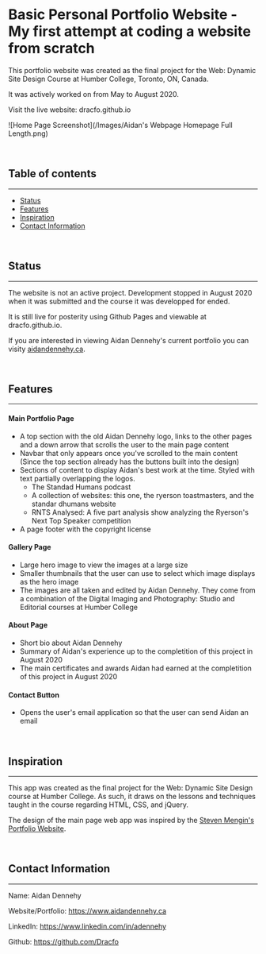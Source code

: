 # Basic Personal Portfolio Website - My first attempt at coding a website from scratch
This portfolio website was created as the final project for the Web: Dynamic Site Design Course at Humber College, Toronto, ON, Canada.

It was actively worked on from May to August 2020.

Visit the live website: dracfo.github.io

![Home Page Screenshot](/Images/Aidan's Webpage Homepage Full Length.png)



<br>

## Table of contents
---
- [Status](#status)
- [Features](#features)
- [Inspiration](#inspiration)
- [Contact Information](#contact-information)




<br>

## Status
---
The website is not an active project. Development stopped in August 2020 when it was submitted and the course it was developped for ended.

It is still live for posterity using Github Pages and viewable at dracfo.github.io.

If you are interested in viewing Aidan Dennehy's current portfolio you can visity [aidandennehy.ca](www.aidandennehy.ca).



<br>

## Features
---
#### Main Portfolio Page
- A top section with the old Aidan Dennehy logo, links to the other pages and a down arrow that scrolls the user to the main page content
- Navbar that only appears once you've scrolled to the main content (Since the top section already has the buttons built into the design)
- Sections of content to display Aidan's best work at the time. Styled with text partially overlapping the logos.
    - The Standad Humans podcast
    - A collection of websites: this one, the ryerson toastmasters, and the standar dhumans website
    - RNTS Analysed: A five part analysis show analyzing the Ryerson's Next Top Speaker competition
- A page footer with the copyright license

#### Gallery Page
- Large hero image to view the images at a large size
- Smaller thumbnails that the user can use to select which image displays as the hero image
- The images are all taken and edited by Aidan Dennehy. They come from a combination of the Digital Imaging and Photography: Studio and Editorial courses at Humber College

#### About Page
- Short bio about Aidan Dennehy
- Summary of Aidan's experience up to the completition of this project in August 2020
- The main certificates and awards Aidan had earned at the completition of this project in August 2020

#### Contact Button
- Opens the user's email application so that the user can send Aidan an email




<br>

## Inspiration
---
This app was created as the final project for the Web: Dynamic Site Design course at Humber College. As such, it draws on the lessons and techniques taught in the course regarding HTML, CSS, and jQuery.

The design of the main page web app was inspired by the [Steven Mengin's Portfolio Website](https://www.stevenmengin.com/).



<br>

## Contact Information
---
Name: Aidan Dennehy

Website/Portfolio: https://www.aidandennehy.ca

LinkedIn: https://www.linkedin.com/in/adennehy

Github: https://github.com/Dracfo
